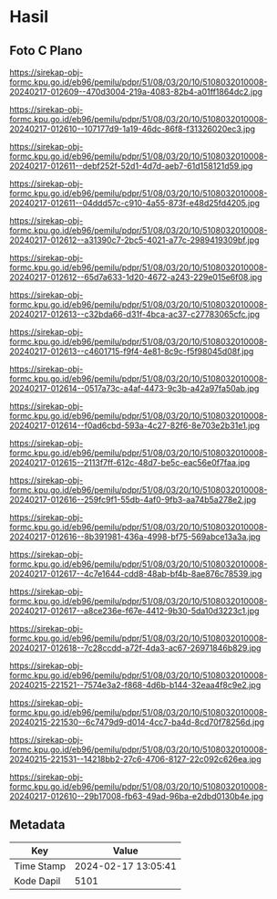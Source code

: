 # Hasil

## Foto C Plano

https://sirekap-obj-formc.kpu.go.id/eb96/pemilu/pdpr/51/08/03/20/10/5108032010008-20240217-012609--470d3004-219a-4083-82b4-a01ff1864dc2.jpg

https://sirekap-obj-formc.kpu.go.id/eb96/pemilu/pdpr/51/08/03/20/10/5108032010008-20240217-012610--107177d9-1a19-46dc-86f8-f31326020ec3.jpg

https://sirekap-obj-formc.kpu.go.id/eb96/pemilu/pdpr/51/08/03/20/10/5108032010008-20240217-012611--debf252f-52d1-4d7d-aeb7-61d158121d59.jpg

https://sirekap-obj-formc.kpu.go.id/eb96/pemilu/pdpr/51/08/03/20/10/5108032010008-20240217-012611--04ddd57c-c910-4a55-873f-e48d25fd4205.jpg

https://sirekap-obj-formc.kpu.go.id/eb96/pemilu/pdpr/51/08/03/20/10/5108032010008-20240217-012612--a31390c7-2bc5-4021-a77c-2989419309bf.jpg

https://sirekap-obj-formc.kpu.go.id/eb96/pemilu/pdpr/51/08/03/20/10/5108032010008-20240217-012612--65d7a633-1d20-4672-a243-229e015e6f08.jpg

https://sirekap-obj-formc.kpu.go.id/eb96/pemilu/pdpr/51/08/03/20/10/5108032010008-20240217-012613--c32bda66-d31f-4bca-ac37-c27783065cfc.jpg

https://sirekap-obj-formc.kpu.go.id/eb96/pemilu/pdpr/51/08/03/20/10/5108032010008-20240217-012613--c4601715-f9f4-4e81-8c9c-f5f98045d08f.jpg

https://sirekap-obj-formc.kpu.go.id/eb96/pemilu/pdpr/51/08/03/20/10/5108032010008-20240217-012614--0517a73c-a4af-4473-9c3b-a42a97fa50ab.jpg

https://sirekap-obj-formc.kpu.go.id/eb96/pemilu/pdpr/51/08/03/20/10/5108032010008-20240217-012614--f0ad6cbd-593a-4c27-82f6-8e703e2b31e1.jpg

https://sirekap-obj-formc.kpu.go.id/eb96/pemilu/pdpr/51/08/03/20/10/5108032010008-20240217-012615--2113f7ff-612c-48d7-be5c-eac56e0f7faa.jpg

https://sirekap-obj-formc.kpu.go.id/eb96/pemilu/pdpr/51/08/03/20/10/5108032010008-20240217-012616--259fc9f1-55db-4af0-9fb3-aa74b5a278e2.jpg

https://sirekap-obj-formc.kpu.go.id/eb96/pemilu/pdpr/51/08/03/20/10/5108032010008-20240217-012616--8b391981-436a-4998-bf75-569abce13a3a.jpg

https://sirekap-obj-formc.kpu.go.id/eb96/pemilu/pdpr/51/08/03/20/10/5108032010008-20240217-012617--4c7e1644-cdd8-48ab-bf4b-8ae876c78539.jpg

https://sirekap-obj-formc.kpu.go.id/eb96/pemilu/pdpr/51/08/03/20/10/5108032010008-20240217-012617--a8ce236e-f67e-4412-9b30-5da10d3223c1.jpg

https://sirekap-obj-formc.kpu.go.id/eb96/pemilu/pdpr/51/08/03/20/10/5108032010008-20240217-012618--7c28ccdd-a72f-4da3-ac67-26971846b829.jpg

https://sirekap-obj-formc.kpu.go.id/eb96/pemilu/pdpr/51/08/03/20/10/5108032010008-20240215-221521--7574e3a2-f868-4d6b-b144-32eaa4f8c9e2.jpg

https://sirekap-obj-formc.kpu.go.id/eb96/pemilu/pdpr/51/08/03/20/10/5108032010008-20240215-221530--6c7479d9-d014-4cc7-ba4d-8cd70f78256d.jpg

https://sirekap-obj-formc.kpu.go.id/eb96/pemilu/pdpr/51/08/03/20/10/5108032010008-20240215-221531--14218bb2-27c6-4706-8127-22c092c626ea.jpg

https://sirekap-obj-formc.kpu.go.id/eb96/pemilu/pdpr/51/08/03/20/10/5108032010008-20240217-012610--29b17008-fb63-49ad-96ba-e2dbd0130b4e.jpg


## Metadata

| Key        | Value               |
| ---------- | ------------------- |
| Time Stamp | 2024-02-17 13:05:41 |
| Kode Dapil | 5101                |



